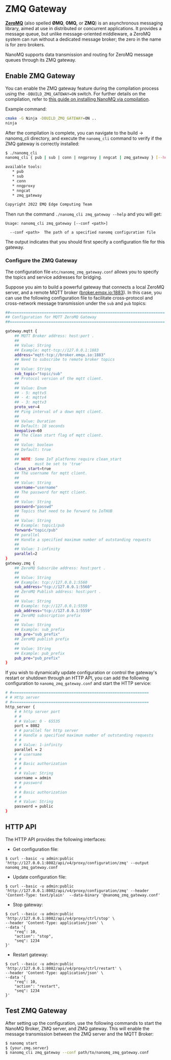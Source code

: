 # ZMQ Gateway

[**ZeroMQ**](https://en.wikipedia.org/wiki/ZeroMQ) (also spelled **ØMQ**, **0MQ,** or **ZMQ**) is an asynchronous messaging library, aimed at use in distributed or concurrent applications. It provides a message queue, but unlike message-oriented middleware, a ZeroMQ system can run without a dedicated message broker; the zero in the name is for zero brokers.

NanoMQ supports data transmission and routing for ZeroMQ message queues through its ZMQ gateway.

## Enable ZMQ Gateway

You can enable the ZMQ gateway feature during the compilation process using the `-DBUILD_ZMQ_GATEWAY=ON` switch. For further details on the compilation, refer to [this guide on installing NanoMQ via compilation](../installation/build-options.md).

Example command:

```bash
cmake -G Ninja -DBUILD_ZMQ_GATEWAY=ON ..
ninja
```

After the compilation is complete, you can navigate to the build -> nanomq_cli directory, and execute the `nanomq_cli` command to verify if the ZMQ gateway is correctly installed:

```bash
$ ./nanomq_cli
nanomq_cli { pub | sub | conn | nngproxy | nngcat | zmq_gateway } [--help]

available tools:
   * pub
   * sub
   * conn
   * nngproxy
   * nngcat
   * zmq_gateway

Copyright 2022 EMQ Edge Computing Team
```
Then run the command `./nanomq_cli zmq_gateway --help` and you will get:

```
Usage: nanomq_cli zmq_gateway [--conf <path>]

  --conf <path>  The path of a specified nanomq configuration file 
```

The output indicates that you should first specify a configuration file for this gateway.

### Configure the ZMQ Gateway
The configuration file `etc/nanomq_zmq_gateway.conf` allows you to specify the topics and service addresses for bridging.

Suppose you aim to build a powerful gateway that connects a local ZeroMQ server, and a remote MQTT broker ([broker.emqx.io:1883](https://www.emqx.com/zh/mqtt/public-mqtt5-broker)). In this case, you can use the following configuration file to facilitate cross-protocol and cross-network message transmission under the `sub` and `pub` topics:

```bash
##====================================================================
## Configuration for MQTT ZeroMQ Gateway
##====================================================================

gateway.mqtt {
    ## MQTT Broker address: host:port .
    ##
    ## Value: String
    ## Example: mqtt-tcp://127.0.0.1:1883
    address="mqtt-tcp://broker.emqx.io:1883"
    ## Need to subscribe to remote broker topics
    ##
    ## Value: String
    sub_topic="topic/sub"
    ## Protocol version of the mqtt client.
    ##
    ## Value: Enum
    ## - 5: mqttv5
    ## - 4: mqttv4
    ## - 3: mqttv3
    proto_ver=4
    ## Ping interval of a down mqtt client.
    ##
    ## Value: Duration
    ## Default: 10 seconds
    keepalive=60
    ## The Clean start flag of mqtt client.
    ##
    ## Value: boolean
    ## Default: true
    ##
    ## NOTE: Some IoT platforms require clean_start
    ##       must be set to 'true'
    clean_start=true
    ## The username for mqtt client.
    ##
    ## Value: String
    username="username"
    ## The password for mqtt client.
    ##
    ## Value: String
    password="passwd"
    ## Topics that need to be forward to IoTHUB
    ##
    ## Value: String
    ## Example: topic1/pub
    forward="topic/pub"
    ## parallel
    ## Handle a specified maximum number of outstanding requests
    ##
    ## Value: 1-infinity
    parallel=2
}
gateway.zmq {
    ## ZeroMQ Subscribe address: host:port .
    ##
    ## Value: String
    ## Example: tcp://127.0.0.1:5560
    sub_address="tcp://127.0.0.1:5560"
    ## ZeroMQ Publish address: host:port .
    ##
    ## Value: String
    ## Example: tcp://127.0.0.1:5559
    pub_address="tcp://127.0.0.1:5559"
    ## ZeroMQ subscription prefix
    ##
    ## Value: String
    ## Example: sub_prefix
    sub_pre="sub_prefix"
    ## ZeroMQ publish prefix
    ##
    ## Value: String
    ## Example: pub_prefix
    pub_pre="pub_prefix"
}
```

If you wish to dynamically update configuration or control the gateway's restart or shutdown through an HTTP API, you can add the following configuration to `nanomq_zmq_gateway.conf` and start the HTTP service:

```bash
# #============================================================
# # Http server
# #============================================================
http_server {
	# # http server port
	# #
	# # Value: 0 - 65535
	port = 8082
	# # parallel for http server
	# # Handle a specified maximum number of outstanding requests
	# #
	# # Value: 1-infinity
	parallel = 2
	# # username
	# #
    # # Basic authorization 
    # #
	# # Value: String
	username = admin
	# # password
	# #
    # # Basic authorization
    # #
	# # Value: String
	password = public
}
```
## HTTP API
The HTTP API provides the following interfaces:

- Get configuration file:
```shell
$ curl --basic -u admin:public 'http://127.0.0.1:8082/api/v4/proxy/configuration/zmq' --output nanomq_zmq_gateway.conf
```

- Update configuration file:
```shell
$ curl --basic -u admin:public 'http://127.0.0.1:8082/api/v4/proxy/configuration/zmq' --header 'Content-Type: text/plain'  --data-binary '@nanomq_zmq_gateway.conf'
```

- Stop gateway:
```shell
$ curl --basic -u admin:public 'http://127.0.0.1:8082/api/v4/proxy/ctrl/stop' \
--header 'Content-Type: application/json' \
--data '{
    "req": 10,
    "action": "stop",
    "seq": 1234
}'
```

- Restart gateway:
```shell
$ curl --basic -u admin:public 'http://127.0.0.1:8082/api/v4/proxy/ctrl/restart' \
--header 'Content-Type: application/json' \
--data '{
    "req": 10,
    "action": "restart",
    "seq": 1234
}'
```

## Test ZMQ Gateway

After setting up the configuration, use the following commands to start the NanoMQ Broker, ZMQ server, and ZMQ gateway. This will enable the message transmission between the ZMQ server and the MQTT Broker:

```bash
$ nanomq start
$ {your.zmq.server}
$ nanomq_cli zmq_gateway --conf path/to/nanomq_zmq_gateway.conf
```



